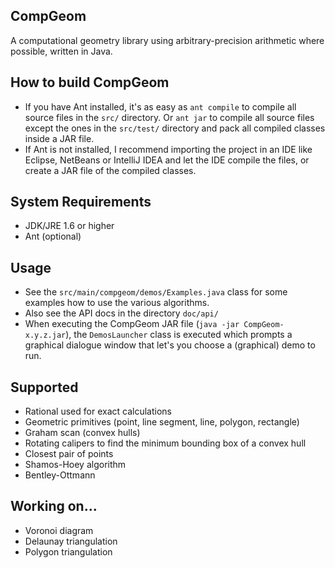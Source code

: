 ## CompGeom

A computational geometry library using arbitrary-precision arithmetic where 
possible, written in Java.


## How to build CompGeom

* If you have Ant installed, it's as easy as `ant compile` to compile all
  source files in the `src/` directory. Or `ant jar` to compile all source
  files except the ones in the `src/test/` directory and pack all compiled
  classes inside a JAR file.
* If Ant is not installed, I recommend importing the project in an IDE like
  Eclipse, NetBeans or IntelliJ IDEA and let the IDE compile the files, or
  create a JAR file of the compiled classes.


## System Requirements

 * JDK/JRE 1.6 or higher
 * Ant (optional)

## Usage

 * See the `src/main/compgeom/demos/Examples.java` class for some examples
   how to use the various algorithms.
 * Also see the API docs in the directory `doc/api/`
 * When executing the CompGeom JAR file (`java -jar CompGeom-x.y.z.jar`), the
   `DemosLauncher` class is executed which prompts a graphical dialogue window
   that let's you choose a (graphical) demo to run.

## Supported

 * Rational used for exact calculations
 * Geometric primitives (point, line segment, line, polygon, rectangle)
 * Graham scan (convex hulls)
 * Rotating calipers to find the minimum bounding box of a convex hull
 * Closest pair of points
 * Shamos-Hoey algorithm
 * Bentley-Ottmann
  
## Working on...

 * Voronoi diagram
 * Delaunay triangulation
 * Polygon triangulation
